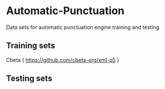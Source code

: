 # Automatic-Punctuation
Data sets for automatic punctuation engine training and testing 


## Training sets
Cbeta ( https://github.com/cbeta-org/xml-p5 )



## Testing sets
